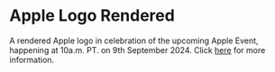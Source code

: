 # Apple Logo Rendered

A rendered Apple logo in celebration of the upcoming Apple Event, happening at 10a.m. PT. on 9th September 2024. Click [here](https://www.apple.com/apple-events/) for more information.
